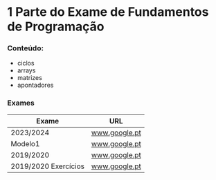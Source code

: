 # 1 Parte do Exame de Fundamentos de Programação
### Conteúdo:
- ciclos
- arrays
-  matrizes
-  apontadores

### Exames
Exame | URL
--- | --- |
2023/2024 | www.google.pt 
Modelo1 | www.google.pt 
2019/2020 | www.google.pt 
2019/2020 Exercícios | www.google.pt 
